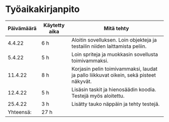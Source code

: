 # Työaikakirjanpito

| Päivämäärä | Käytetty aika | Mitä tehty                                                                                   |
| ---------- | ------------- | -------------------------------------------------------------------------------------------- |
|4.4.22      |6 h            |Aloitin sovelluksen. Loin objekteja ja testailin niiden laittamista peliin.                   |
|5.4.22      |5 h            |Loin spriteja ja muokkasin sovellusta toimivammaksi.                                          |
|11.4.22     |8 h            |Korjasin pelin toimivammaksi, laudat ja pallo liikkuvat oikein, sekä pisteet näkyvät.         |
|12.4.22     |5 h            |Lisäsin taskit ja hienosäädin koodia. Testejä myös aloitettu.                                 |
|25.4.22     |3 h            |Lisätty tauko näppäin ja tehty testejä.                                                       |
| Yhteensä:  |27 h           |                                                                                              |
